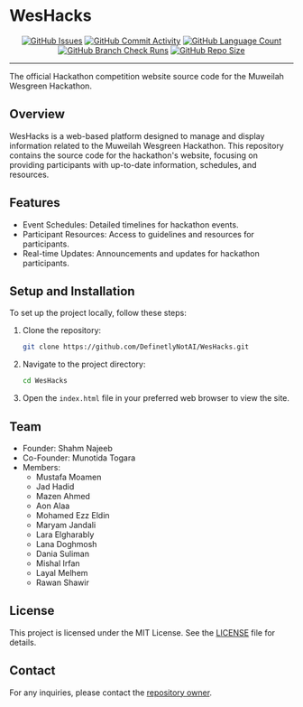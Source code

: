 # WesHacks

<div style="text-align:center;" align="center">
    <a href="https://github.com/DefinetlyNotAI/WesHacks/issues"><img src="https://img.shields.io/github/issues/DefinetlyNotAI/WesHacks" alt="GitHub Issues"></a>
    <a href="https://github.com/DefinetlyNotAI/WesHacks/graphs/commit-activity"><img src="https://img.shields.io/github/commit-activity/t/DefinetlyNotAI/WesHacks" alt="GitHub Commit Activity"></a>
    <a href="https://github.com/DefinetlyNotAI/WesHacks/languages"><img src="https://img.shields.io/github/languages/count/DefinetlyNotAI/WesHacks" alt="GitHub Language Count"></a>
    <a href="https://github.com/DefinetlyNotAI/WesHacks/actions"><img src="https://img.shields.io/github/check-runs/DefinetlyNotAI/WesHacks/main" alt="GitHub Branch Check Runs"></a>
    <a href="https://github.com/DefinetlyNotAI/WesHacks"><img src="https://img.shields.io/github/repo-size/DefinetlyNotAI/WesHacks" alt="GitHub Repo Size"></a>
    <!-- <a href="https://github.com/DefinetlyNotAI/WesHacks/actions/workflows/pages/pages-build-deployment"><img src="https://github.com/DefinetlyNotAI/WesHacks/actions/workflows/pages/pages-build-deployment/badge.svg" alt="Pages Build Deployment"></a> -->
</div>

---

The official Hackathon competition website source code for the Muweilah Wesgreen Hackathon.

## Overview

WesHacks is a web-based platform designed to manage and display information related to the Muweilah Wesgreen Hackathon.
This repository contains the source code for the hackathon's website, focusing on providing participants with up-to-date
information, schedules, and resources.

## Features

- Event Schedules: Detailed timelines for hackathon events.
- Participant Resources: Access to guidelines and resources for participants.
- Real-time Updates: Announcements and updates for hackathon participants.

## Setup and Installation

To set up the project locally, follow these steps:

1. Clone the repository:
   ```sh
   git clone https://github.com/DefinetlyNotAI/WesHacks.git
   ```
2. Navigate to the project directory:
   ```sh
   cd WesHacks
   ```
3. Open the `index.html` file in your preferred web browser to view the site.

## Team

- Founder: Shahm Najeeb
- Co-Founder: Munotida Togara
- Members:
    - Mustafa Moamen
    - Jad Hadid
    - Mazen Ahmed
    - Aon Alaa
    - Mohamed Ezz Eldin
    - Maryam Jandali
    - Lara Elgharably
    - Lana Doghmosh
    - Dania Suliman
    - Mishal Irfan
    - Layal Melhem
    - Rawan Shawir

## License

This project is licensed under the MIT License. See the [LICENSE](LICENSE) file for details.

## Contact

For any inquiries, please contact the [repository owner](mailto:Nirt_12023@outlook.com).
